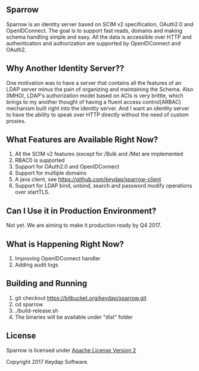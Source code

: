 ## Sparrow
Sparrow is an identity server based on SCIM v2 specification, OAuth2.0 and OpenIDConnect.
The goal is to support fast reads, domains and making schema handling simple and easy.
All the data is accessible over HTTP and authentication and authorization are supported by OpenIDConnect and OAuth2.

## Why Another Identity Server??
One motivation was to have a server that contains all the features of an LDAP server minus the pain of organizing and
maintaining the Schema.
Also (IMHO), LDAP's authorization model based on ACIs is very brittle, which brings to my another thought of having a 
fluent access control(ARBAC) mechanism built right into the identity server.
And I want an identity server to have the ability to speak over HTTP directly without the need of custom proxies. 

## What Features are Available Right Now?
1. All the SCIM v2 features (except for /Bulk and /Me) are implemented
2. RBAC0 is supported
3. Support for OAuth2.0 and OpenIDConnect
4. Support for multiple domains
5. A java client, see https://github.com/keydap/sparrow-client 
6. Support for LDAP bind, unbind, search and password modify operations over startTLS.

## Can I Use it in Production Environment?
Not yet. We are aiming to make it production ready by Q4 2017.
 
## What is Happening Right Now?
1. Improving OpenIDConnect handler
2. Adding audit logs

## Building and Running
1. git checkout https://bitbucket.org/keydap/sparrow.git
2. cd sparrow
3. ./build-release.sh
4. The binaries will be available under "dist" folder

## License
Sparrow is licensed under [Apache License Version 2](http://apache.org/licenses/LICENSE-2.0.txt)

Copyright 2017 Keydap Software.
